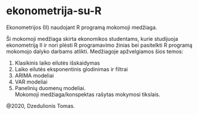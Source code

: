# ekonometrija-su-R
Ekonometrijos (II) naudojant R programą mokomoji medžiaga.

Ši mokomoji medžiaga skirta ekonomikos studentams, kurie studijuoja ekonometriją II ir nori plėsti
R programavimo žinias bei pasitelkti R programą mokomojo dalyko darbams atlikti. Medžiagoje
apžvelgiamos šios temos:
1. Klasikinis laiko eilutės išskaidymas  
2. Laiko eilutės eksponentinis glodinimas ir filtrai  
3. ARIMA modeliai  
4. VAR modeliai  
5. Panelinių duomenų modeliai.  
Mokomoji medžiaga/konspektas rašytas mokymosi tikslais.

@2020, Dzedulionis Tomas.

